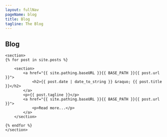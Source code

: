 ```yaml
---
layout: fullNav
pageName: blog
title: Blog
tagline: The Blog
---
```


<article>
	<h1>Blog</h1>

	<section>
    {% for post in site.posts %}
        
        <section>
            <a href="{{ site.pathing.baseURL }}{{ BASE_PATH }}{{ post.url }}">
                <h2>{{ post.date | date_to_string }} &raquo; {{ post.title }}</h2>
            </a>
            <p>{{ post.tagline }}</p>
            <a href="{{ site.pathing.baseURL }}{{ BASE_PATH }}{{ post.url }}">
                <p>Read more...</p>
            </a>
        </section>
        
    {% endfor %}
    </section>
</article>
